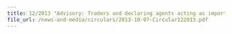```yaml
---
title: 12/2013 "Advisory: Traders and declaring agents acting as importer or exporter of goods"
file_url: /news-and-media/circulars/2013-10-07-Circular122013.pdf
---
```


